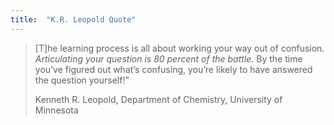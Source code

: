 ```yaml
---
title:  "K.R. Leopold Quote"
---
```



>[T]he learning process is all about working your way out of confusion. *Articulating your question is 80 percent of the battle*. By the time you’ve figured out what’s confusing, you’re likely to have answered the question yourself!”
>
>Kenneth R. Leopold, Department of Chemistry, University of Minnesota

